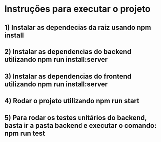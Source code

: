 # Instruções para executar o projeto

## 1) Instalar as dependecias da raiz usando npm install

## 2) Instalar as dependencias do backend utilizando npm run install:server

## 3) Instalar as dependencias do frontend utilizando npm run install:server

## 4) Rodar o projeto utilizando npm run start

## 5) Para rodar os testes unitários do backend, basta ir a pasta backend e executar o comando: npm run test